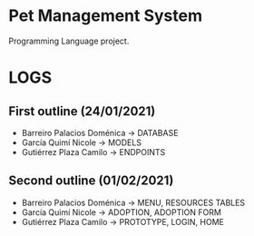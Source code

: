 # Pet Management System
Programming Language project.

# LOGS
## First outline (24/01/2021)
- Barreiro Palacios Doménica -> DATABASE
- García Quimí Nicole -> MODELS
- Gutiérrez Plaza Camilo -> ENDPOINTS

## Second outline (01/02/2021)
- Barreiro Palacios Doménica -> MENU, RESOURCES TABLES
- García Quimí Nicole -> ADOPTION, ADOPTION FORM
- Gutiérrez Plaza Camilo -> PROTOTYPE, LOGIN, HOME
